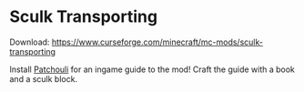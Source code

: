 # Sculk Transporting

Download: https://www.curseforge.com/minecraft/mc-mods/sculk-transporting

Install [Patchouli](https://www.curseforge.com/minecraft/mc-mods/patchouli) for an ingame guide to the mod! Craft the guide with a book and a sculk block.